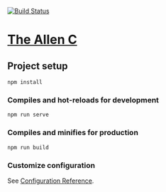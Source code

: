[![Build Status](https://travis-ci.com/ClarkAllen1556/resume_site.svg?branch=master)](https://travis-ci.com/ClarkAllen1556/resume_site)

# [The Allen C](https://www.urbanlife.me)

## Project setup
```
npm install
```

### Compiles and hot-reloads for development
```
npm run serve
```

### Compiles and minifies for production
```
npm run build
```

### Customize configuration
See [Configuration Reference](https://cli.vuejs.org/config/).
